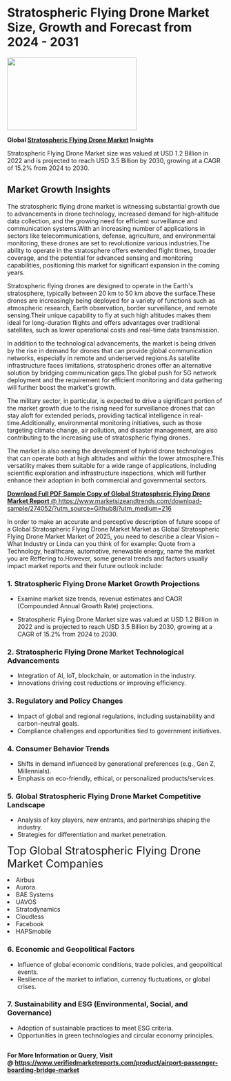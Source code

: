 <H1>Stratospheric Flying Drone Market Size, Growth and Forecast from 2024 - 2031</H1><img class="aligncenter size-medium wp-image-584254" src="https://thirdeyenews.in/wp-content/uploads/2024/09/Global-Market-Research-300x168.jpeg" alt="" width="300" height="168" /><p><strong>Global&nbsp;<a href="https://www.marketsizeandtrends.com/download-sample/274052/?utm_source=Github8j?utm_medium=216">Stratospheric Flying Drone Market</a> Insights</strong></p><p>Stratospheric Flying Drone Market size was valued at USD 1.2 Billion in 2022 and is projected to reach USD 3.5 Billion by 2030, growing at a CAGR of 15.2% from 2024 to 2030.</p><p><h2>Market Growth Insights</h2> <p>The stratospheric flying drone market is witnessing substantial growth due to advancements in drone technology, increased demand for high-altitude data collection, and the growing need for efficient surveillance and communication systems.With an increasing number of applications in sectors like telecommunications, defense, agriculture, and environmental monitoring, these drones are set to revolutionize various industries.The ability to operate in the stratosphere offers extended flight times, broader coverage, and the potential for advanced sensing and monitoring capabilities, positioning this market for significant expansion in the coming years.</p> <p><a href="#"></a></p> <p>Stratospheric flying drones are designed to operate in the Earth's stratosphere, typically between 20 km to 50 km above the surface.These drones are increasingly being deployed for a variety of functions such as atmospheric research, Earth observation, border surveillance, and remote sensing.Their unique capability to fly at such high altitudes makes them ideal for long-duration flights and offers advantages over traditional satellites, such as lower operational costs and real-time data transmission.</p> <p>In addition to the technological advancements, the market is being driven by the rise in demand for drones that can provide global communication networks, especially in remote and underserved regions.As satellite infrastructure faces limitations, stratospheric drones offer an alternative solution by bridging communication gaps.The global push for 5G network deployment and the requirement for efficient monitoring and data gathering will further boost the market's growth.</p> <p>The military sector, in particular, is expected to drive a significant portion of the market growth due to the rising need for surveillance drones that can stay aloft for extended periods, providing tactical intelligence in real-time.Additionally, environmental monitoring initiatives, such as those targeting climate change, air pollution, and disaster management, are also contributing to the increasing use of stratospheric flying drones.</p> <p>The market is also seeing the development of hybrid drone technologies that can operate both at high altitudes and within the lower atmosphere.This versatility makes them suitable for a wide range of applications, including scientific exploration and infrastructure inspections, which will further enhance their adoption in both commercial and governmental sectors.</p> <p><a href="#"></p><p><span class=""><strong>Download Full PDF Sample Copy of Global Stratospheric Flying Drone Market Report</strong> @ <a href="https://www.marketsizeandtrends.com/download-sample/274052/?utm_source=Github8j?utm_medium=216" target="_blank">https://www.marketsizeandtrends.com/download-sample/274052/?utm_source=Github8j?utm_medium=216</a></span></p><p>In order to make an accurate and perceptive description of future scope of a Global&nbsp;Stratospheric Flying Drone Market Market as Global&nbsp;Stratospheric Flying Drone Market Market of 2025, you need to describe a clear Vision &ndash; What Industry or Linda can you think of for example: Quote from a Technology, healthcare, automotive, renewable energy, name the market you are Reffering to.However, some general trends and factors usually impact market reports and their future outlook include:</p><h3>1.&nbsp;<strong>Stratospheric Flying Drone Market Growth Projections</strong></h3><ul><li>Examine market size trends, revenue estimates and CAGR (Compounded Annual Growth Rate) projections.</li><li><p>Stratospheric Flying Drone Market size was valued at USD 1.2 Billion in 2022 and is projected to reach USD 3.5 Billion by 2030, growing at a CAGR of 15.2% from 2024 to 2030.</p></li></ul><h3>2.&nbsp;<strong>Stratospheric Flying Drone Market Technological Advancements</strong></h3><ul><li>Integration of AI, IoT, blockchain, or automation in the industry.</li><li>Innovations driving cost reductions or improving efficiency.</li></ul><h3>3.&nbsp;<strong>Regulatory and Policy Changes</strong></h3><ul><li>Impact of global and regional regulations, including sustainability and carbon-neutral goals.</li><li>Compliance challenges and opportunities tied to government initiatives.</li></ul><h3>4.&nbsp;<strong>Consumer Behavior Trends</strong></h3><ul><li>Shifts in demand influenced by generational preferences (e.g., Gen Z, Millennials).</li><li>Emphasis on eco-friendly, ethical, or personalized products/services.</li></ul><h3>5.&nbsp;<strong>Global Stratospheric Flying Drone Market Competitive Landscape</strong></h3><ul><li>Analysis of key players, new entrants, and partnerships shaping the industry.</li><li>Strategies for differentiation and market penetration.</li></ul><p data-pm-slice="1 1 []"><span style="color: inherit; font-family: inherit; font-size: 25px;">Top Global Stratospheric Flying Drone Market Companies</span></p><div class="" data-test-id=""><p><li>Airbus</li><li> Aurora</li><li> BAE Systems</li><li> UAVOS</li><li> Stratodynamics</li><li> Cloudless</li><li> Facebook</li><li> HAPSmobile</li></p></div><h3>6.&nbsp;<strong>Economic and Geopolitical Factors</strong></h3><ul><li>Influence of global economic conditions, trade policies, and geopolitical events.</li><li>Resilience of the market to inflation, currency fluctuations, or global crises.</li></ul><h3>7.&nbsp;<strong>Sustainability and ESG (Environmental, Social, and Governance)</strong></h3><ul><li>Adoption of sustainable practices to meet ESG criteria.</li><li>Opportunities in green technologies and circular economy principles.</li></ul><h2><strong style="font-size: 14px;">For More Information or Query, Visit @&nbsp;</strong><a style="background-color: #ffffff; font-size: 14px;" href="https://www.marketsizeandtrends.com/report/stratospheric-flying-drone-market/" target="_blank">https://www.verifiedmarketreports.com/product/airport-passenger-boarding-bridge-market</a></h2>